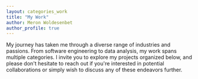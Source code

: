 ```yaml
---
layout: categories_work
title: "My Work"
author: Meron Woldesenbet
author_profile: true
---
```


My journey has taken me through a diverse range of industries and passions. From software engineering to data analysis, my work spans multiple categories. I invite you to explore my projects organized below, and please don't hesitate to reach out if you're interested in potential collaborations or simply wish to discuss any of these endeavors further.